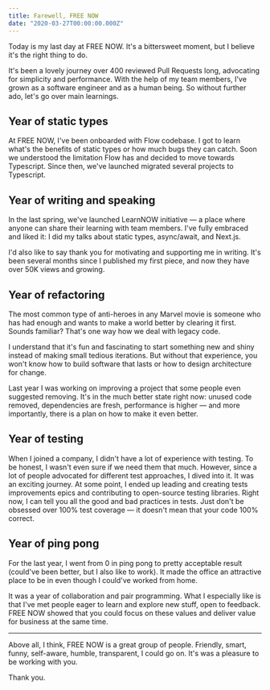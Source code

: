 ```yaml
---
title: Farewell, FREE NOW
date: "2020-03-27T00:00:00.000Z"
---
```


Today is my last day at FREE NOW. It's a bittersweet moment, but I believe it's the right thing to do.

It's been a lovely journey over 400 reviewed Pull Requests long, advocating for simplicity and performance. With the help of my team members, I've grown as a software engineer and as a human being. So without further ado, let's go over main learnings.

## Year of static types

At FREE NOW, I've been onboarded with Flow codebase. I got to learn what's the benefits of static types or how much bugs they can catch. Soon we understood the limitation Flow has and decided to move towards Typescript. Since then, we've launched migrated several projects to Typescript.

## Year of writing and speaking

In the last spring, we've launched LearnNOW initiative — a place where anyone can share their learning with team members. I've fully embraced and liked it: I did my talks about static types, async/await, and Next.js.

I'd also like to say thank you for motivating and supporting me in writing. It's been several months since I published my first piece, and now they have over 50K views and growing.

## Year of refactoring

The most common type of anti-heroes in any Marvel movie is someone who has had enough and wants to make a world better by clearing it first. Sounds familiar? That's one way how we deal with legacy code.

I understand that it's fun and fascinating to start something new and shiny instead of making small tedious iterations. But without that experience, you won't know how to build software that lasts or how to design architecture for change.

Last year I was working on improving a project that some people even suggested removing. It's in the much better state right now: unused code removed, dependencies are fresh, performance is higher — and more importantly, there is a plan on how to make it even better.

## Year of testing

When I joined a company, I didn't have a lot of experience with testing. To be honest, I wasn't even sure if we need them that much. However, since a lot of people advocated for different test approaches, I dived into it. It was an exciting journey. At some point, I ended up leading and creating tests improvements epics and contributing to open-source testing libraries. Right now, I can tell you all the good and bad practices in tests. Just don't be obsessed over 100% test coverage — it doesn't mean that your code 100% correct.

## Year of ping pong

For the last year, I went from 0 in ping pong to pretty acceptable result (could've been better, but I also like to work). It made the office an attractive place to be in even though I could've worked from home.

It was a year of collaboration and pair programming. What I especially like is that I've met people eager to learn and explore new stuff, open to feedback. FREE NOW showed that you could focus on these values and deliver value for business at the same time.

---

Above all, I think, FREE NOW is a great group of people. Friendly, smart, funny, self-aware, humble, transparent, I could go on. It's was a pleasure to be working with you.

Thank you.